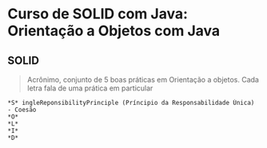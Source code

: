 # Curso de SOLID com Java: Orientação a Objetos com Java

## SOLID
> Acrônimo, conjunto de 5 boas práticas em Orientação a objetos. Cada letra fala de uma prática em particular
```
*S* ingleReponsibilityPrinciple (Príncipio da Responsabilidade Única) - Coesão
*O*
*L*
*I*
*D*
```

